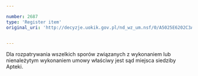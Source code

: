 ```yaml
---

number: 2687
type: 'Register item'
original_uri: 'http://decyzje.uokik.gov.pl/nd_wz_um.nsf/0/A5025E6202C3A075C125793C003FB8AB?OpenDocument'


---
```


Dla rozpatrywania wszelkich sporów związanych z wykonaniem lub nienależytym wykonaniem umowy właściwy jest sąd miejsca siedziby Apteki.

